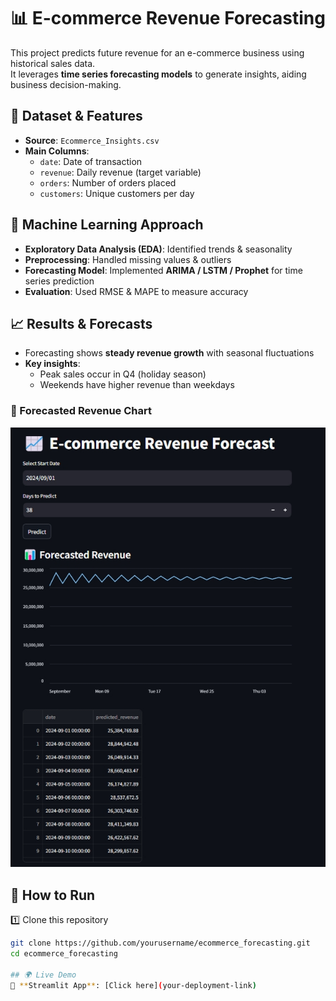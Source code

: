 # 📊 E-commerce Revenue Forecasting

This project predicts future revenue for an e-commerce business using historical sales data.  
It leverages **time series forecasting models** to generate insights, aiding business decision-making.  

## 📂 Dataset & Features

- **Source**: `Ecommerce_Insights.csv`
- **Main Columns**:  
  - `date`: Date of transaction  
  - `revenue`: Daily revenue (target variable)  
  - `orders`: Number of orders placed  
  - `customers`: Unique customers per day  

## 🧠 Machine Learning Approach

- **Exploratory Data Analysis (EDA)**: Identified trends & seasonality  
- **Preprocessing**: Handled missing values & outliers  
- **Forecasting Model**: Implemented **ARIMA / LSTM / Prophet** for time series prediction  
- **Evaluation**: Used RMSE & MAPE to measure accuracy  

## 📈 Results & Forecasts

- Forecasting shows **steady revenue growth** with seasonal fluctuations  
- **Key insights**:
  - Peak sales occur in Q4 (holiday season)
  - Weekends have higher revenue than weekdays  

### 🔹 Forecasted Revenue Chart  
![Forecasted Revenue](images/forecast_chart.png)


## 🚀 How to Run

1️⃣ Clone this repository  
```bash
git clone https://github.com/yourusername/ecommerce_forecasting.git
cd ecommerce_forecasting

## 🌍 Live Demo  
🔗 **Streamlit App**: [Click here](your-deployment-link)  
  
